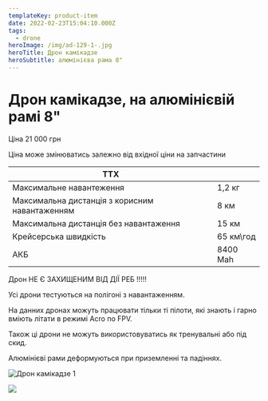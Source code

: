 ```yaml
---
templateKey: product-item
date: 2022-02-23T15:04:10.000Z
tags:
  - drone
heroImage: /img/ad-129-1-.jpg
heroTitle: Дрон камікадзе
heroSubtitle: алюмінієва рама 8"
---
```

# Дрон камікадзе, на алюмінієвій рамі 8"

Ціна 21 000 грн

Ціна може змінюватись залежно від вхідної ціни на запчастини

| ТТХ                                            |           |
| ---------------------------------------------- | --------- |
| Максимальне навантеження                       | 1,2 кг    |
| Максимальна дистанція з корисним навантаженням | 8 км      |
| Максимальна дистанція без навантаження         | 15 км     |
| Крейсерська швидкість                          | 65 км\год |
| АКБ                                            | 8400 Mah  |

Дрон НЕ Є ЗАХИЩЕНИМ ВІД ДІЇ РЕБ !!!!!

Усі дрони тестуються на полігоні з навантаженням.

На данних дронах можуть працювати тільки ті пілоти, які знають і гарно вміють літати в режимі Acro по FPV.

Також ці дрони не можуть використовуватись як тренувальні або під скид.

Алюмінієві рами деформуються при приземленні та падіннях.

![Дрон камікадзе 1](/img/ad-001-1-.jpg)

![](/img/product_2_1.jpeg)